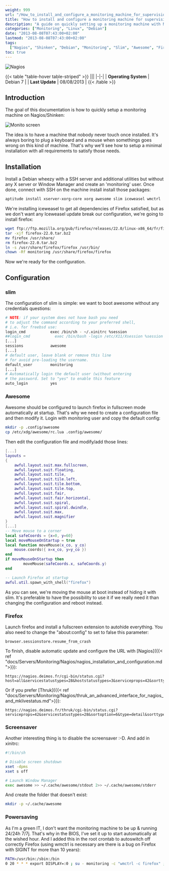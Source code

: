 ```yaml
---
weight: 999
url: "/How_to_install_and_configure_a_monitoring_machine_for_supervision/"
title: "How to install and configure a monitoring machine for supervision"
description: "A guide on quickly setting up a monitoring machine with Nagios/Shinken for supervision purposes with automatic login and minimal interaction requirements."
categories: ["Monitoring", "Linux", "Debian"]
date: "2013-08-08T07:43:00+02:00"
lastmod: "2013-08-08T07:43:00+02:00"
tags:
  ["Nagios", "Shinken", "Debian", "Monitoring", "Slim", "Awesome", "Firefox"]
toc: true
---
```


![Nagios](/images/nagios_logo.avif)

{{< table "table-hover table-striped" >}}
|||
|-|-|
| **Operating System** | Debian 7 |
| **Last Update** | 08/08/2013 |
{{< /table >}}

## Introduction

The goal of this documentation is how to quickly setup a monitoring machine on Nagios/Shinken:

![Monito screen](/images/monito_screen.avif)

The idea is to have a machine that nobody never touch once installed. It's always boring to plug a keyboard and a mouse when somethings goes wrong on this kind of machine. That's why we'll see how to setup a minimal installation with all requirements to satisfy those needs.

## Installation

Install a Debian wheezy with a SSH server and additional utilities but without any X server or Window Manager and create an 'monitoring' user. Once done, connect with SSH on the machine install install those packages:

```bash
aptitude install xserver-xorg-core xorg awesome slim iceweasel wmctrl
```

We're installing iceweasel to get all dependencies of Firefox satisfied, but as we don't want any Iceweasel update break our configuration, we're going to install firefox:

```bash
wget ftp://ftp.mozilla.org/pub/firefox/releases/22.0/linux-x86_64/fr/firefox-22.0.tar.bz2
tar -xjf firefox-22.0.tar.bz2
mv firefox /usr/share/
rm firefox-22.0.tar.bz2
ln -s /usr/share/firefox/firefox /usr/bin/
chown -Rf monitoring /usr/share/firefox/firefox
```

Now we're ready for the configuration.

## Configuration

### slim

The configuration of slim is simple: we want to boot awesome without any credentials questions:

```bash {linenos=table,hl_lines=[4,7,11,15]}
# NOTE: if your system does not have bash you need
# to adjust the command according to your preferred shell,
# i.e. for freebsd use:
login_cmd           exec /bin/sh - ~/.xinitrc %session
##login_cmd           exec /bin/bash -login /etc/X11/Xsession %session
[...]
sessions            awesome
[...]
# default user, leave blank or remove this line
# for avoid pre-loading the username.
default_user        monitoring
[...]
# Automatically login the default user (without entering
# the password. Set to "yes" to enable this feature
auto_login          yes
```

### Awesome

Awesome should be configured to launch firefox in fullscreen mode automatically at startup. That's why we need to create a configuration file and then modify it. Login with monitoring user and copy the default config:

```bash
mkdir -p .config/awesome
cp /etc/xdg/awesome/rc.lua .config/awesome/
```

Then edit the configuration file and modify/add those lines:

```lua {linenos=table,hl_lines=[4,"18-29"]}
[...]
layouts =
{
    awful.layout.suit.max.fullscreen,
    awful.layout.suit.floating,
    awful.layout.suit.tile,
    awful.layout.suit.tile.left,
    awful.layout.suit.tile.bottom,
    awful.layout.suit.tile.top,
    awful.layout.suit.fair,
    awful.layout.suit.fair.horizontal,
    awful.layout.suit.spiral,
    awful.layout.suit.spiral.dwindle,
    awful.layout.suit.max,
    awful.layout.suit.magnifier
}
[...]
-- Move mouse to a corner
local safeCoords = {x=0, y=60}
local moveMouseOnStartup = true
local function moveMouse(x_co, y_co)
    mouse.coords({ x=x_co, y=y_co })
end
if moveMouseOnStartup then
        moveMouse(safeCoords.x, safeCoords.y)
end

-- Launch Firefox at startup
awful.util.spawn_with_shell("firefox")
```

As you can see, we're moving the mouse at boot instead of hiding it with slim. It's preferable to have the possibility to use it if we really need it than changing the configuration and reboot instead.

### Firefox

Launch firefox and install a fullscreen extension to autohide everything. You also need to change the "about:config" to set to false this parameter:

```
browser.sessionstore.resume_from_crash
```

To finish, disable automatic update and configure the URL with [Nagios]({{< ref "docs/Servers/Monitoring/Nagios/nagios_installation_and_configuration.md">}}):

```
https://nagios.deimos.fr/cgi-bin/status.cgi?host=all&servicestatustypes=28&hoststatustypes=3&serviceprops=42&sorttype=1&sortoption=6&noheader
```

Or if you prefer [Thruk]({{< ref "docs/Servers/Monitoring/Nagios/thruk_an_advanced_interface_for_nagios_and_mklivestatus.md">}}):

```
https://nagios.deimos.fr/thruk/cgi-bin/status.cgi?serviceprops=42&servicestatustypes=28&sortoption=6&type=detail&sorttype=1&host=all&hostprops=10&minimal=1
```

### Screensaver

Another interesting thing is to disable the screensaver :-D. And add in xinitrc:

```bash
#!/bin/sh

# Disable screen shutdown
xset -dpms
xset s off

# Launch Window Manager
exec awesome >> ~/.cache/awesome/stdout 2>> ~/.cache/awesome/stderr
```

And create the folder that doesn't exist:

```bash
mkdir -p ~/.cache/awesome
```

### Powersaving

As I'm a green IT, I don't want the monitoring machine to be up & running 24/24h 7/7j. That's why in the BIOS, I've set it up to start automatically at the wished hour. And I added this in the root crontab to autoswitch off correctly Firefox (using wmctrl is necessary are there is a bug on Firefox with SIGINT for more than 10 years):

```bash
PATH=/usr/bin:/sbin:/bin
0 20 * * * export DISPLAY=:0 ; su - monitoring -c "wmctrl -c firefox" ; halt
```
